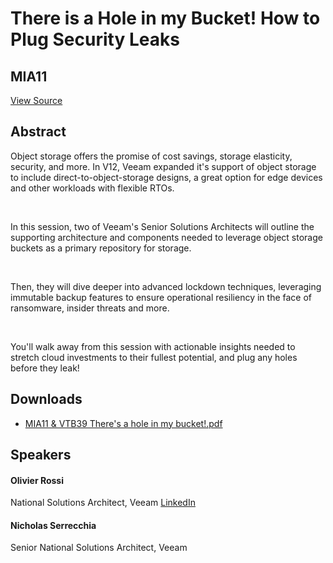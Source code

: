 # There is a Hole in my Bucket! How to Plug Security Leaks
## MIA11
[View Source](https://connect.veeam.com/flow/veeam/veeamon2023/attendeeportal/page/sessioncatalog/session/1678314162078001bBGa)

## Abstract
Object storage offers the promise of cost savings, storage elasticity, security, and more. In V12, Veeam expanded it's support of object storage to include direct-to-object-storage designs, a great option for edge devices and other workloads with flexible RTOs.

 

In this session, two of Veeam's Senior Solutions Architects will outline the supporting architecture and components needed to leverage object storage buckets as a primary repository for storage.

 

Then, they will dive deeper into advanced lockdown techniques, leveraging immutable backup features to ensure operational resiliency in the face of ransomware, insider threats and more.

 

You'll walk away from this session with actionable insights needed to stretch cloud investments to their fullest potential, and plug any holes before they leak!


## Downloads
- [MIA11 & VTB39 There's a hole in my bucket!.pdf](<./files/MIA11 & VTB39 There's a hole in my bucket!.pdf>)

## Speakers
#### Olivier Rossi
National Solutions Architect, Veeam
[LinkedIn](https://www.linkedin.com/in/olivierrossi/)
#### Nicholas Serrecchia
Senior National Solutions Architect, Veeam